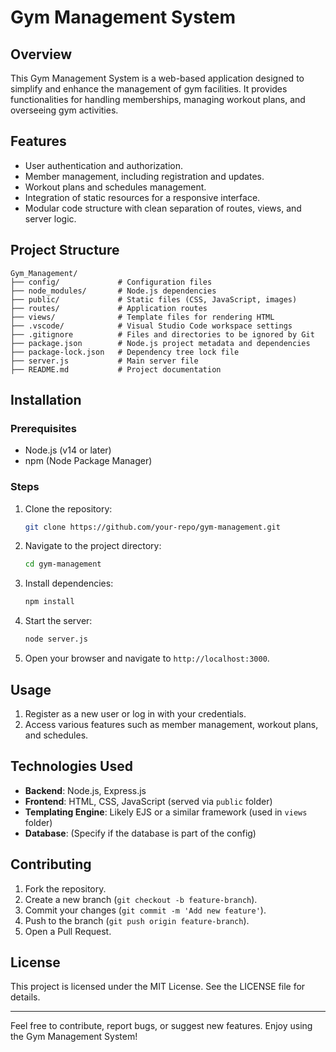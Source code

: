 
# Gym Management System

## Overview
This Gym Management System is a web-based application designed to simplify and enhance the management of gym facilities. It provides functionalities for handling memberships, managing workout plans, and overseeing gym activities.

## Features
- User authentication and authorization.
- Member management, including registration and updates.
- Workout plans and schedules management.
- Integration of static resources for a responsive interface.
- Modular code structure with clean separation of routes, views, and server logic.

## Project Structure
```
Gym_Management/
├── config/             # Configuration files
├── node_modules/       # Node.js dependencies
├── public/             # Static files (CSS, JavaScript, images)
├── routes/             # Application routes
├── views/              # Template files for rendering HTML
├── .vscode/            # Visual Studio Code workspace settings
├── .gitignore          # Files and directories to be ignored by Git
├── package.json        # Node.js project metadata and dependencies
├── package-lock.json   # Dependency tree lock file
├── server.js           # Main server file
├── README.md           # Project documentation
```

## Installation

### Prerequisites
- Node.js (v14 or later)
- npm (Node Package Manager)

### Steps
1. Clone the repository:
   ```bash
   git clone https://github.com/your-repo/gym-management.git
   ```

2. Navigate to the project directory:
   ```bash
   cd gym-management
   ```

3. Install dependencies:
   ```bash
   npm install
   ```

4. Start the server:
   ```bash
   node server.js
   ```

5. Open your browser and navigate to `http://localhost:3000`.

## Usage
1. Register as a new user or log in with your credentials.
2. Access various features such as member management, workout plans, and schedules.

## Technologies Used
- **Backend**: Node.js, Express.js
- **Frontend**: HTML, CSS, JavaScript (served via `public` folder)
- **Templating Engine**: Likely EJS or a similar framework (used in `views` folder)
- **Database**: (Specify if the database is part of the config)

## Contributing
1. Fork the repository.
2. Create a new branch (`git checkout -b feature-branch`).
3. Commit your changes (`git commit -m 'Add new feature'`).
4. Push to the branch (`git push origin feature-branch`).
5. Open a Pull Request.

## License
This project is licensed under the MIT License. See the LICENSE file for details.

---
Feel free to contribute, report bugs, or suggest new features. Enjoy using the Gym Management System!
